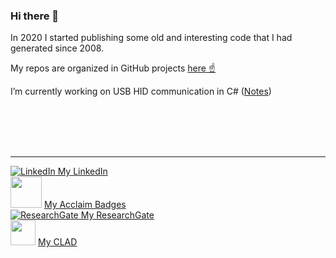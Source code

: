 ### Hi there 👋

In 2020 I started publishing some old and interesting code that I had generated since 2008.

My repos are organized in GitHub projects [here  &#9757;](https://github.com/etfovac?tab=projects)

I’m currently working on USB HID communication in C# ([Notes](https://github.com/etfovac/hid/wiki/Notes))

<br>
<br>
<br>
<br>

---
[![LinkedIn](https://icon-icons.com/icons2/99/PNG/32/linkedin_socialnetwork_17441.png) My LinkedIn](https://www.linkedin.com/in/etfovac/)  
<img src="https://theme.zdassets.com/theme_assets/2382499/d2e455f37a41d85f6db43eba506997c548348b5a.png" width=50 hight=50> [My Acclaim Badges](https://www.youracclaim.com/users/nikola-jovanovic.bf86d5ba)  
[![ResearchGate](https://icon-icons.com/icons2/2108/PNG/32/researchgate_icon_130843.png)  My ResearchGate](https://www.researchgate.net/profile/Nikola_Jovanovic9)  
<img src="https://images.youracclaim.com/size/220x220/images/84f9f6c4-167a-47bf-95bf-af1b4610fd67/36015_Certificate_Badges_FINAL__1__NI_Instructor_v5_copy_2.png" width=40 hight=40> [My CLAD](https://www.youracclaim.com/badges/3ee8a24f-0360-42d5-96c1-79f6296d7fe0/public_url)

<!--
**etfovac/etfovac** is a ✨ _special_ ✨ repository because its `README.md` (this file) appears on your GitHub profile.

Here are some ideas to get you started:

- 🔭 I’m currently working on ...
- 🌱 I’m currently learning ...
- 👯 I’m looking to collaborate on ...
- 🤔 I’m looking for help with ...
- 💬 Ask me about ...
- 📫 How to reach me: ...
- 😄 Pronouns: ...
- ⚡ Fun fact: ...
-->
